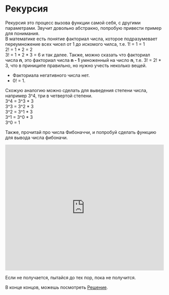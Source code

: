 # Рекурсия  

Рекурсия это процесс вызова функции самой себя, с другими параметрами. Звучит довольно абстракно, попробую привести пример для понимания.  
В математике есть понятие факториал числа, которое подразумевает переумножение всех чисел от 1 до искомого чилса, т.е.
1! = 1 = 1  
2! = 1 * 2 = 2  
3! = 1 * 2 * 3 = 6  и так далее.  Также, можно сказать что факториал числа **n**, это факториал числа **n - 1** умноженный на число **n**, т.е. 
3! = 2! * 3, что в приниципе правильно, но нужно учесть неколько вещей.  
- Факториала негативного числа нет.  
- 0! = 1.  

Схожую аналогию можно сделать для выведения степени числа, например 3^4, три в четвертой степени.  
3^4 = 3^3 * 3  
3^3 = 3^2 * 3  
3^2 = 3^1 * 3  
3^1 = 3^0 * 3  
3^0 = 1  


Также, прочитай про числа Фибоначчи, и попробуй сделать функцию для вывода числа фибоначи.

<iframe height="400px" width="100%" src="https://repl.it/@SakenMukanov/RectangularSupportiveMuse?lite=true" scrolling="no" frameborder="no" allowtransparency="true" allowfullscreen="true" sandbox="allow-forms allow-pointer-lock allow-popups allow-same-origin allow-scripts allow-modals"></iframe>



Если не получается, пытайся до тех пор, пока не получится. 
 
В конце концов, можешь посмотреть <a href="https://repl.it/@SakenMukanov/SleepyAntiqueMetric" target="_blank">Решение</a>.  

